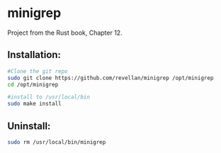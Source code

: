 # minigrep
Project from the Rust book, Chapter 12.

## Installation:
```sh
#Clone the git repo
sudo git clone https://github.com/revellan/minigrep /opt/minigrep
cd /opt/minigrep

#install to /usr/local/bin
sudo make install
```

## Uninstall:
```sh
sudo rm /usr/local/bin/minigrep
```

